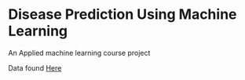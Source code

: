 # Disease Prediction Using Machine Learning

An Applied machine learning course project

Data found [Here](https://www.kaggle.com/datasets/kaushil268/disease-prediction-using-machine-learning)